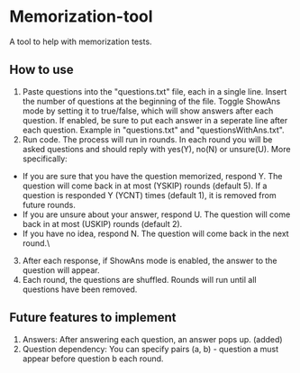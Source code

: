 # Memorization-tool
A tool to help with memorization tests.

## How to use
1. Paste questions into the "questions.txt" file, each in a single line. Insert the number of questions at the beginning of the file. Toggle ShowAns mode by setting it to true/false, which will show answers after each question. If enabled, be sure to put each answer in a seperate line after each question. Example in "questions.txt" and "questionsWithAns.txt".
2. Run code. The process will run in rounds. In each round you will be asked questions and should reply with yes(Y), no(N) or unsure(U). More specifically:
- If you are sure that you have the question memorized, respond Y. The question will come back in at most (YSKIP) rounds (default 5). If a question is responded Y (YCNT) times (default 1), it is removed from future rounds.
- If you are unsure about your answer, respond U. The question will come back in at most (USKIP) rounds (default 2).
- If you have no idea, respond N. The question will come back in the next round.\
3. After each response, if ShowAns mode is enabled, the answer to the question will appear.
4. Each round, the questions are shuffled. Rounds will run until all questions have been removed.

## Future features to implement
1. Answers: After answering each question, an answer pops up. (added)
2. Question dependency: You can specify pairs (a, b) - question a must appear before question b each round.
